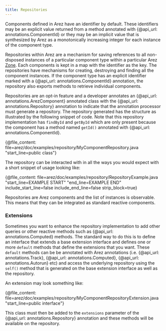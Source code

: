 ```yaml
---
title: Repositories
---
```


Components defined in Arez have an identifier by default. These identifiers may be an explicit value returned
from a method annotated with {@api_url: annotations.ComponentId} or they may be an implicit value that is
synthesized by Arez as a monotonically increasing integer for each instance of the component type.

Repositories within Arez are a mechanism for saving references to all non-disposed instances of a particular
component type within a particular Arez [Zone](/docs/zones.html). Each components is kept in a map with the identifier as
the key. The repositories have mechanisms for creating, destroying and finding all the component instances. If
the component type has an explicit identifier marked with a {@api_url: annotations.ComponentId} annotation, the repository also exports
methods to retrieve individual components.

Repositories are an opt-in feature and a developer annotates an {@api_url: annotations.ArezComponent} annotated class
with the {@api_url: annotations.Repository} annotation to indicate that the annotation processor must generate a
repository. The repository generated has the structure as illustrated by the following snippet of code. Note that
this repository implementation has `findById` and `getById` which are only present because the component has a method
named `getId()` annotated with {@api_url: annotations.ComponentId}.

{@file_content: file=arez/doc/examples/repository/MyComponentRepository.java "start_line=public class"}

The repository can be interacted with in all the ways you would expect with a short snippet of usage looking
like:

{@file_content: file=arez/doc/examples/repository/RepositoryExample.java "start_line=EXAMPLE START" "end_line=EXAMPLE END" include_start_line=false include_end_line=false strip_block=true}

Repositories are Arez components and the list of instances is observable. This means that they can be integrated
as standard reactive components.

### Extensions

Sometimes you want to enhance the repository implementation to add other queries or other reactive methods
such as {@api_url: annotations.Computed} methods. The standard way to do this is to define an interface that
extends a base extension interface and defines one or more `default` methods that define the extensions that
you want. These `default` methods can be be annotated with Arez annotations (i.e. {@api_url: annotations.Track},
{@api_url: annotations.Computed}, {@api_url: annotations.Autorun} etc) and access the underlying repository using
the `self()` method that is generated on the base extension interface as well as the repository.

An extension may look something like:

{@file_content: file=arez/doc/examples/repository/MyComponentRepositoryExtension.java "start_line=public interface"}

This class must then be added to the `extensions` parameter of the {@api_url: annotations.Repository} annotation and these methods will
be available on the repository.
